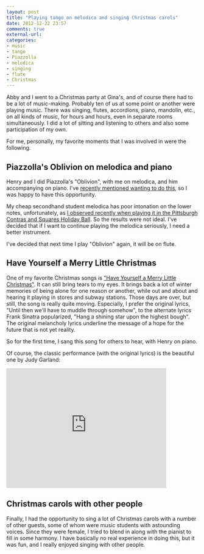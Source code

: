 ```yaml
---
layout: post
title: "Playing tango on melodica and singing Christmas carols"
date: 2012-12-22 23:57
comments: true
external-url: 
categories: 
- music
- tango
- Piazzolla
- melodica
- singing
- flute
- Christmas
---
```

Abby and I went to a Christmas party at Gina's, and of course there had to be a lot of music-making. Probably ten of us at some point or another were playing music. There was singing, flutes, accordions, piano, mandolin, etc., on all kinds of music, for hours and hours, even in separate rooms simultaneously. I did a lot of sitting and listening to others and also some participation of my own.

For me, personally, my favorite moments that I was involved in were the following.

## Piazzolla's Oblivion on melodica and piano

Henry and I did Piazzolla's "Oblivion", with me on melodica, and him accompanying on piano. I've [recently mentioned wanting to do this](/blog/2012/12/02/oblivion-obsession-time-to-start-playing-melodica/), so I was happy to have this opportunity.

My cheap secondhand student melodica has poor intonation on the lower notes, unfortunately, as [I observed recently when playing it in the Pittsburgh Contras and Squares Holiday Ball](/blog/2012/12/14/pittsburgh-contras-and-squares-holiday-ball-2012/). So the results were not ideal. I've decided that if I want to continue playing the melodica seriously, I need a better instrument.

I've decided that next time I play "Oblivion" again, it will be on flute.

## Have Yourself a Merry Little Christmas

One of my favorite Christmas songs is ["Have Yourself a Merry Little Christmas"](http://en.wikipedia.org/wiki/Have_Yourself_a_Merry_Little_Christmas). It can still bring tears to my eyes. It brings back a lot of winter memories of being alone for one reason or another, while out and about and hearing it playing in stores and subway stations. Those days are over, but still, the song is really quite moving. Especially, I prefer the original lyrics, "Until then we'll have to muddle through somehow", to the alternate lyrics Frank Sinatra popularized, "Hang a shining star upon the highest bough". The original melancholy lyrics underline the message of a hope for the future that is not yet reality.

So for the first time, I sang this song for others to hear, with Henry on piano.

Of course, the classic performance (with the original lyrics) is the beautiful one by Judy Garland:

<iframe width="420" height="315" src="http://www.youtube.com/embed/5g4lY8Y3eoo" frameborder="0" allowfullscreen></iframe>

## Christmas carols with other people

Finally, I had the opportunity to sing a lot of Christmas carols with a number of other guests, some of whom were music students with astounding voices. Since they were female, I tried to blend in along with the pianist to fill in some harmony. I have basically no real experience in doing this, but it was fun, and I really enjoyed singing with other people.
